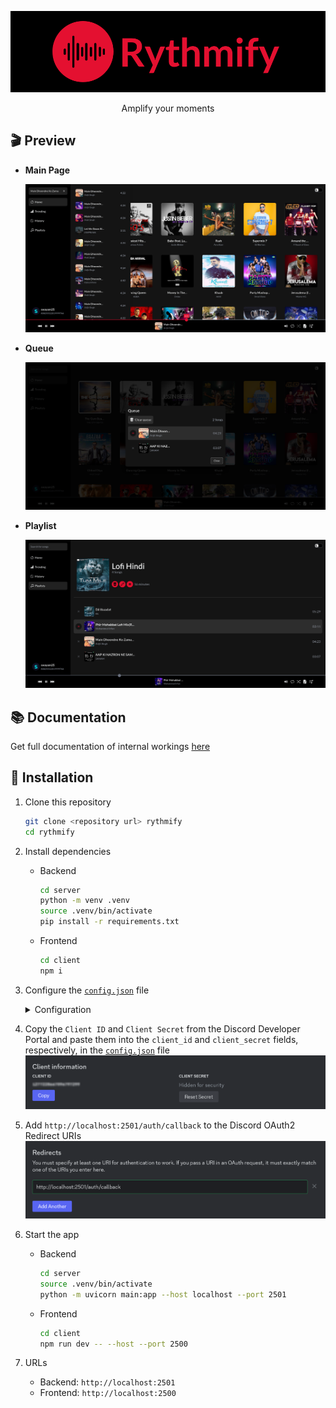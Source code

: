 <div align="center">

![Rythmify](./assets/rythmify.png)

Amplify your moments

</div>

## 🎬 Preview

- **Main Page**

    ![Main Page](./assets/main.png)

- **Queue**

    ![Queue](./assets/queue.png)

- **Playlist**

    ![Playlist Page](./assets/playlist.png)

## 📚️ Documentation

Get full documentation of internal workings [here](../../wiki)

## 🚀 Installation

1. Clone this repository
    ```sh
    git clone <repository url> rythmify
    cd rythmify
    ```

2. Install dependencies
    - Backend
        ```sh
        cd server
        python -m venv .venv
        source .venv/bin/activate
        pip install -r requirements.txt
        ```

    - Frontend
        ```sh
        cd client
        npm i
        ```

3. Configure the [`config.json`](./config.json) file

    <details>

    <summary>Configuration</summary>

    - `discord`
        - `client_id`: Discord OAuth2 Client ID
        - `client_secret`: Discord OAuth2 Client Secret

    - `server`: Backend server url

    - `client`: Frontend client url

    </details>

4. Copy the `Client ID` and `Client Secret` from the Discord Developer Portal and paste them into the `client_id` and `client_secret` fields, respectively, in the [`config.json`](./config.json) file
    ![Discord Client Information](./assets/discord_client_info.png)

5. Add `http://localhost:2501/auth/callback` to the Discord OAuth2 Redirect URIs
    ![Discord OAuth2 Redirect URIs](./assets/discord_redirect.png)

6. Start the app
    - Backend
        ```sh
        cd server
        source .venv/bin/activate
        python -m uvicorn main:app --host localhost --port 2501
        ```
    - Frontend
        ```sh
        cd client
        npm run dev -- --host --port 2500
        ```

7. URLs
    - Backend: `http://localhost:2501`
    - Frontend: `http://localhost:2500`
